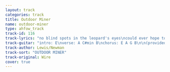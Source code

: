 ```yaml
---
layout: track
categories: track
title: Outdoor Miner
name: outdoor-miner
type: ahfow_track
track-id: 116
track-lyrics: "no blind spots in the leopard's eyes\ncould ever hope to jeopardize\nthe lives of lambs\nthe shepherd cries\n\nan afterlife for a silverfish\neternal dust, less ticklish\nthan a clean room\na houseguest's wish\n\n(chorus)\nhe lies on his side\nis he trying to hide\nin fact it's the earth \nwhich he's known since birth\n\nface worker, a serpentine miner\na roof falls, an underliner\nof leaf structure\nthe egg timer"
track-guitar: "intro: E\nverse: A C#min B\nchorus: E A G B\n\n(provided by brad)"
track-author: Lewis/Newman
track-sort: "OUTDOOR MINER"
track-original: Wire
cover: true
---
```

